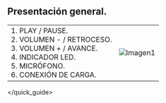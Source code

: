 ## Presentación general.

|  |  | 
|:-------|:-------|
|1. PLAY / PAUSE. <br> 2.	VOLUMEN - / RETROCESO. <br> 3.	VOLUMEN + / AVANCE. <br> 4.	INDICADOR LED. <br> 5. MICRÓFONO.	<br> 6.	CONEXIÓN DE CARGA.	|![Imagen1](http://static.energysistem.com/images/manuals/42745/57ad872b90869.jpg)| 
</quick_guide>
